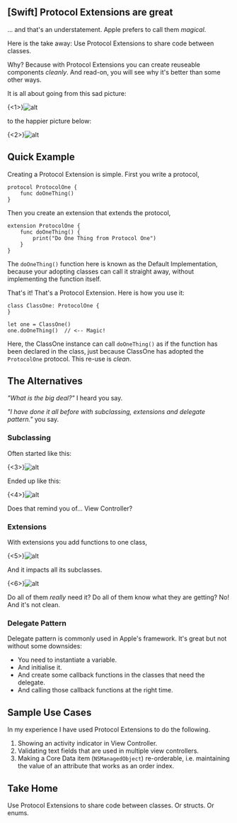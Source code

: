 ## [Swift] Protocol Extensions are great

... and that's an understatement. Apple prefers to call them *magical*.

Here is the take away: Use Protocol Extensions to share code between classes. 

Why? Because with Protocol Extensions you can create reuseable components *cleanly*. And read-on, you will see why it's better than some other ways.

It is all about going from this sad picture:

{<1>}![alt](/blog/content/images/2016/08/Screen-Shot-2016-08-31-at-2-32-32-PM.png)

to the happier picture below:

{<2>}![alt](/blog/content/images/2016/08/Screen-Shot-2016-08-31-at-2-34-32-PM.png)

## Quick Example

Creating a Protocol Extension is simple. First you write a protocol,

```
protocol ProtocolOne {
    func doOneThing()
} 
```

Then you create an extension that extends the protocol, 

```
extension ProtocolOne {
    func doOneThing() {
        print("Do One Thing from Protocol One")
    }
} 
```

The `doOneThing()` function here is known as the Default Implementation, because your adopting classes can call it straight away, without implementing the function itself.

That's it! That's a Protocol Extension. Here is how you use it:

```
class ClassOne: ProtocolOne {
}

let one = ClassOne()
one.doOneThing()  // <-- Magic!
```

Here, the ClassOne instance can call `doOneThing()` as if the function has been declared in the class, just because ClassOne has adopted the `ProtocolOne` protocol. This re-use is *clean*.

## The Alternatives

*"What is the big deal?"* I heard you say.

*"I have done it all before with subclassing, extensions and delegate pattern."* you say.

### Subclassing

Often started like this:

{<3>}![alt](/blog/content/images/2016/08/Subclassing---1.png)

Ended up like this:

{<4>}![alt](/blog/content/images/2016/08/Subclassing---2.png)

Does that remind you of... View Controller?

### Extensions

With extensions you add functions to one class,

{<5>}![alt](/blog/content/images/2016/08/Extensions---1.png)

And it impacts all its subclasses. 

{<6>}![alt](/blog/content/images/2016/08/Extensions---2.png)

Do all of them *really* need it? Do all of them know what they are getting? No! And it's not clean.

### Delegate Pattern

Delegate pattern is commonly used in Apple's framework. It's great but not without some downsides:

- You need to instantiate a variable.
- And initialise it.
- And create some callback functions in the classes that need the delegate.
- And calling those callback functions at the right time.

## Sample Use Cases

In my experience I have used Protocol Extensions to do the following. 

1. Showing an activity indicator in View Controller.
1. Validating text fields that are used in multiple view controllers.
1. Making a Core Data item (`NSManagedObject`) re-orderable, i.e. maintaining the value of an attribute that works as an order index.

## Take Home

Use Protocol Extensions to share code between classes. Or structs. Or enums.

